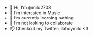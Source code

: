 - 👋 Hi, I’m @milo2708
- 👀 I’m interested in Music
- 🌱 I’m currently learning nothing
- 💞️ I’m not looking to collaborate
- 📫 Checkout my Twitter: daboymilo
<3

<!---
milo2708/milo2708 is a ✨ special ✨ repository because its `README.md` (this file) appears on your GitHub profile.
You can click the Preview link to take a look at your changes.
--->
